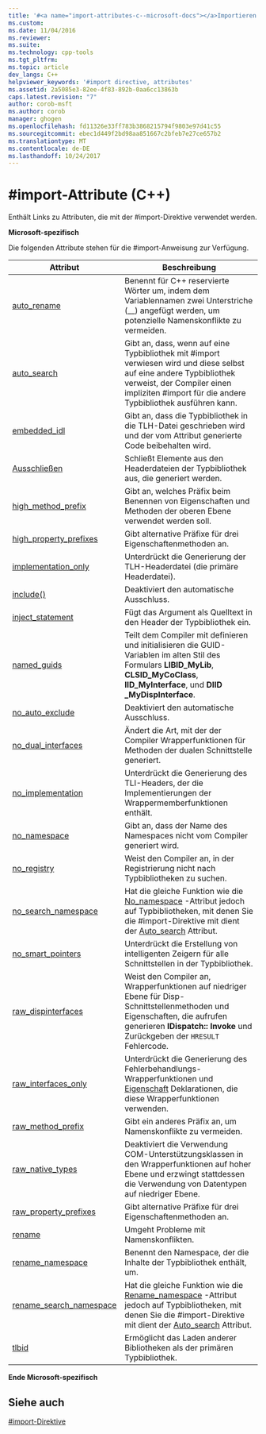 ```yaml
---
title: '#<a name="import-attributes-c--microsoft-docs"></a>Importieren Sie die Attribute (C++) | Microsoft Docs'
ms.custom: 
ms.date: 11/04/2016
ms.reviewer: 
ms.suite: 
ms.technology: cpp-tools
ms.tgt_pltfrm: 
ms.topic: article
dev_langs: C++
helpviewer_keywords: '#import directive, attributes'
ms.assetid: 2a5085e3-82ee-4f83-892b-0aa6cc13863b
caps.latest.revision: "7"
author: corob-msft
ms.author: corob
manager: ghogen
ms.openlocfilehash: fd11326e33ff783b3868215794f9803e97d41c55
ms.sourcegitcommit: ebec1d449f2bd98aa851667c2bfeb7e27ce657b2
ms.translationtype: MT
ms.contentlocale: de-DE
ms.lasthandoff: 10/24/2017
---
```

# <a name="import-attributes-c"></a>#import-Attribute (C++)
Enthält Links zu Attributen, die mit der #import-Direktive verwendet werden.  
  
 **Microsoft-spezifisch**  
  
 Die folgenden Attribute stehen für die #import-Anweisung zur Verfügung.  
  
|Attribut|Beschreibung|  
|---------------|-----------------|  
|[auto_rename](../preprocessor/auto-rename.md)|Benennt für C++ reservierte Wörter um, indem dem Variablennamen zwei Unterstriche (__) angefügt werden, um potenzielle Namenskonflikte zu vermeiden.|  
|[auto_search](../preprocessor/auto-search.md)|Gibt an, dass, wenn auf eine Typbibliothek mit #import verwiesen wird und diese selbst auf eine andere Typbibliothek verweist, der Compiler einen impliziten #import für die andere Typbibliothek ausführen kann.|  
|[embedded_idl](../preprocessor/embedded-idl.md)|Gibt an, dass die Typbibliothek in die TLH-Datei geschrieben wird und der vom Attribut generierte Code beibehalten wird.|  
|[Ausschließen](../preprocessor/exclude-hash-import.md)|Schließt Elemente aus den Headerdateien der Typbibliothek aus, die generiert werden.|  
|[high_method_prefix](../preprocessor/high-method-prefix.md)|Gibt an, welches Präfix beim Benennen von Eigenschaften und Methoden der oberen Ebene verwendet werden soll.|  
|[high_property_prefixes](../preprocessor/high-property-prefixes.md)|Gibt alternative Präfixe für drei Eigenschaftenmethoden an.|  
|[implementation_only](../preprocessor/implementation-only.md)|Unterdrückt die Generierung der TLH-Headerdatei (die primäre Headerdatei).|  
|[include()](../preprocessor/include-parens.md)|Deaktiviert den automatische Ausschluss.|  
|[inject_statement](../preprocessor/inject-statement.md)|Fügt das Argument als Quelltext in den Header der Typbibliothek ein.|  
|[named_guids](../preprocessor/named-guids.md)|Teilt dem Compiler mit definieren und initialisieren die GUID-Variablen im alten Stil des Formulars **LIBID_MyLib**, **CLSID_MyCoClass**, **IID_MyInterface**, und **DIID _MyDispInterface**.|  
|[no_auto_exclude](../preprocessor/no-auto-exclude.md)|Deaktiviert den automatische Ausschluss.|  
|[no_dual_interfaces](../preprocessor/no-dual-interfaces.md)|Ändert die Art, mit der der Compiler Wrapperfunktionen für Methoden der dualen Schnittstelle generiert.|  
|[no_implementation](../preprocessor/no-implementation.md)|Unterdrückt die Generierung des TLI-Headers, der die Implementierungen der Wrappermemberfunktionen enthält.|  
|[no_namespace](../preprocessor/no-namespace.md)|Gibt an, dass der Name des Namespaces nicht vom Compiler generiert wird.|  
|[no_registry](../preprocessor/no-registry.md)|Weist den Compiler an, in der Registrierung nicht nach Typbibliotheken zu suchen.|  
|[no_search_namespace](../preprocessor/no-search-namespace.md)|Hat die gleiche Funktion wie die [No_namespace](../preprocessor/no-namespace.md) -Attribut jedoch auf Typbibliotheken, mit denen Sie die #import-Direktive mit dient der [Auto_search](../preprocessor/auto-search.md) Attribut.|  
|[no_smart_pointers](../preprocessor/no-smart-pointers.md)|Unterdrückt die Erstellung von intelligenten Zeigern für alle Schnittstellen in der Typbibliothek.|  
|[raw_dispinterfaces](../preprocessor/raw-dispinterfaces.md)|Weist den Compiler an, Wrapperfunktionen auf niedriger Ebene für Disp-Schnittstellenmethoden und Eigenschaften, die aufrufen generieren **IDispatch:: Invoke** und Zurückgeben der `HRESULT` Fehlercode.|  
|[raw_interfaces_only](../preprocessor/raw-interfaces-only.md)|Unterdrückt die Generierung des Fehlerbehandlungs-Wrapperfunktionen und [Eigenschaft](../cpp/property-cpp.md) Deklarationen, die diese Wrapperfunktionen verwenden.|  
|[raw_method_prefix](../preprocessor/raw-method-prefix.md)|Gibt ein anderes Präfix an, um Namenskonflikte zu vermeiden.|  
|[raw_native_types](../preprocessor/raw-native-types.md)|Deaktiviert die Verwendung COM-Unterstützungsklassen in den Wrapperfunktionen auf hoher Ebene und erzwingt stattdessen die Verwendung von Datentypen auf niedriger Ebene.|  
|[raw_property_prefixes](../preprocessor/raw-property-prefixes.md)|Gibt alternative Präfixe für drei Eigenschaftenmethoden an.|  
|[rename](../preprocessor/rename-hash-import.md)|Umgeht Probleme mit Namenskonflikten.|  
|[rename_namespace](../preprocessor/rename-namespace.md)|Benennt den Namespace, der die Inhalte der Typbibliothek enthält, um.|  
|[rename_search_namespace](../preprocessor/rename-search-namespace.md)|Hat die gleiche Funktion wie die [Rename_namespace](../preprocessor/rename-namespace.md) -Attribut jedoch auf Typbibliotheken, mit denen Sie die #import-Direktive mit dient der [Auto_search](../preprocessor/auto-search.md) Attribut.|  
|[tlbid](../preprocessor/tlbid.md)|Ermöglicht das Laden anderer Bibliotheken als der primären Typbibliothek.|  
  
 **Ende Microsoft-spezifisch**  
  
## <a name="see-also"></a>Siehe auch  
 [#import-Direktive](../preprocessor/hash-import-directive-cpp.md)